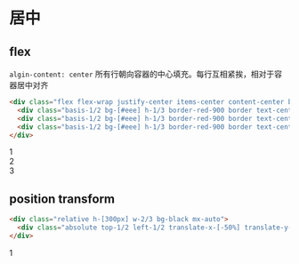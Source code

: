 # 居中

## flex

`algin-content: center` 所有行朝向容器的中心填充。每行互相紧挨，相对于容器居中对齐
```html
<div class="flex flex-wrap justify-center items-center content-center bg-black h-[300px] w-2/3 mx-auto">
  <div class="basis-1/2 bg-[#eee] h-1/3 border-red-900 border text-center text-black align-middle">1</div>
  <div class="basis-1/2 bg-[#eee] h-1/3 border-red-900 border text-center text-black align-middle">2</div>
  <div class="basis-1/2 bg-[#eee] h-1/3 border-red-900 border text-center text-black align-middle">3</div>
</div>
```

<div class="flex flex-wrap justify-center items-center content-center bg-black h-[300px] w-2/3 mx-auto">
  <div class="basis-1/2 bg-[#eee] h-1/3 border-red-900 border text-center text-black align-middle">1</div>
  <div class="basis-1/2 bg-[#eee] h-1/3 border-red-900 border text-center text-black align-middle">2</div>
  <div class="basis-1/2 bg-[#eee] h-1/3 border-red-900 border text-center text-black align-middle">3</div>
</div>

## position transform

```html
<div class="relative h-[300px] w-2/3 bg-black mx-auto">
  <div class="absolute top-1/2 left-1/2 translate-x-[-50%] translate-y-[-50%] border border-red-900  h-1/3 w-1/2 bg-white text-black text-center">1</div>
</div>
```
<div class="relative h-[300px] w-2/3 bg-black mx-auto">
  <div class="absolute top-1/2 left-1/2 translate-x-[-50%] translate-y-[-50%] border border-red-900  h-1/3 w-1/2 bg-white text-black text-center">1</div>
</div>

